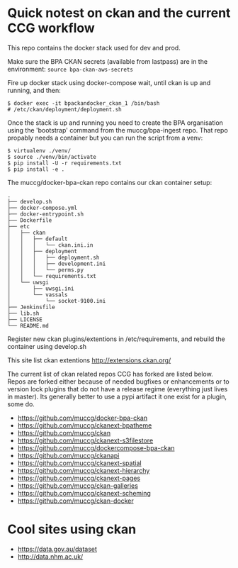 # Quick notest on ckan and the current CCG workflow

This repo contains the docker stack used for dev and prod.

Make sure the BPA CKAN secrets (available from lastpass) are in the environment:
```source bpa-ckan-aws-secrets```

Fire up docker stack using docker-compose wait, until ckan is up and running, and then:

```
$ docker exec -it bpackandocker_ckan_1 /bin/bash
# /etc/ckan/deployment/deployment.sh
```
Once the stack is up and running you need to create the BPA organisation using the 
'bootstrap' command from the muccg/bpa-ingest repo. That repo propably needs a container
but you can run the script from a venv:

```
$ virtualenv ./venv/
$ source ./venv/bin/activate
$ pip install -U -r requirements.txt
$ pip install -e .
```


The muccg/docker-bpa-ckan repo contains our ckan container setup:
```
.
├── develop.sh
├── docker-compose.yml
├── docker-entrypoint.sh
├── Dockerfile
├── etc
│   ├── ckan
│   │   ├── default
│   │   │   └── ckan.ini.in
│   │   ├── deployment
│   │   │   ├── deployment.sh
│   │   │   ├── development.ini
│   │   │   └── perms.py
│   │   └── requirements.txt
│   └── uwsgi
│       ├── uwsgi.ini
│       └── vassals
│           └── socket-9100.ini
├── Jenkinsfile
├── lib.sh
├── LICENSE
└── README.md

```

Register new ckan plugins/extentions in /etc/requirements, and rebuild the
container using develop.sh

This site list ckan extentions http://extensions.ckan.org/

The current list of ckan related repos CCG has forked are listed below.
Repos are forked either because of needed bugfixes or enhancements or to version lock
plugins that do not have a release regime (everything just lives in master).
Its generally better to use a pypi artifact it one exist for a plugin, some do.

- https://github.com/muccg/docker-bpa-ckan
- https://github.com/muccg/ckanext-bpatheme
- https://github.com/muccg/ckan
- https://github.com/muccg/ckanext-s3filestore
- https://github.com/muccg/dockercompose-bpa-ckan
- https://github.com/muccg/ckanapi
- https://github.com/muccg/ckanext-spatial
- https://github.com/muccg/ckanext-hierarchy
- https://github.com/muccg/ckanext-pages
- https://github.com/muccg/ckan-galleries
- https://github.com/muccg/ckanext-scheming
- https://github.com/muccg/ckan-docker

# Cool sites using ckan
- https://data.gov.au/dataset
- http://data.nhm.ac.uk/

